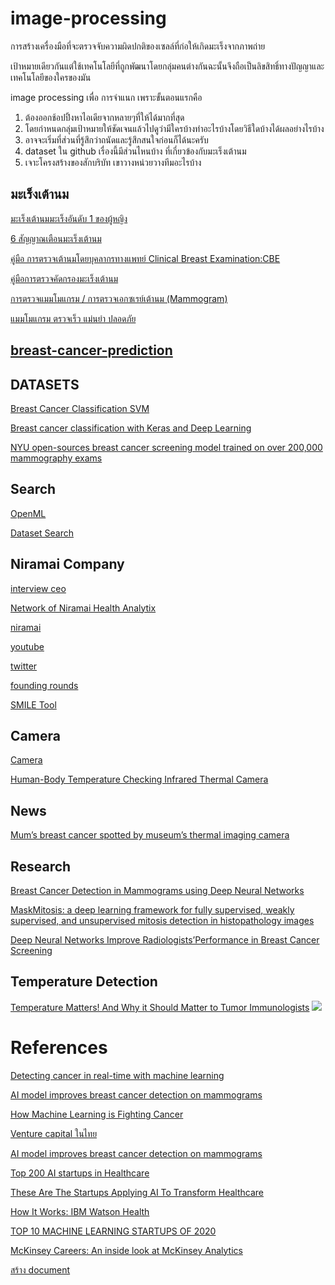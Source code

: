 # image-processing
การสร้างเครื่องมือที่จะตรวจจับความผิดปกติของเซลล์ที่ก่อให้เกิดมะเร็งจากภาพถ่าย

เป้าหมายเดียวกันแต่ใช้เทคโนโลยีที่ถูกพัฒนาโดยกลุ่มคนต่างกันฉะนั้นจึงถือเป็นลิขสิทธิ์ทางปัญญาและเทคโนโลยีของใครของมัน

image processing เพื่อ การจำแนก
เพราะขั้นตอนแรกคือ
1. ต้องออกช้อปปิ้งหาไอเดียจากหลายๆที่ให้ได้มากที่สุด
2. โดยกำหนดกลุ่มเป้าหมายให้ชัดเจนแล้วไปดูว่ามีใครบ้างทำอะไรบ้างโดยวิธีใดบ้างได้ผลอย่างไรบ้าง
3. อาจจะเริ่มที่ส่วนที่รู้สึกว่าถนัดและรู้สึกสนใจก่อนก็ได้นะครับ
4. dataset ใน github เรื่องนี้มีส่วนไหนบ้าง ที่เกี่ยวข้องกับมะเร็งเต้านม
5. เจาะโครงสร้างของสักบริบัท เขาวางหน่วยวางทีมอะไรบ้าง 

## มะเร็งเต้านม
[มะเร็งเต้านมมะเร็งอันดับ 1 ของผู้หญิง](https://www.sikarin.com/content/detail/461/%E0%B9%82%E0%B8%A3%E0%B8%84%E0%B8%A1%E0%B8%B0%E0%B9%80%E0%B8%A3%E0%B9%87%E0%B8%87%E0%B9%80%E0%B8%95%E0%B9%89%E0%B8%B2%E0%B8%99%E0%B8%A1-%E0%B8%A1%E0%B8%B0%E0%B9%80%E0%B8%A3%E0%B9%87%E0%B8%87%E0%B8%AD%E0%B8%B1%E0%B8%99%E0%B8%94%E0%B8%B1%E0%B8%9A-1-%E0%B8%82%E0%B8%AD%E0%B8%87%E0%B8%9C%E0%B8%B9%E0%B9%89%E0%B8%AB%E0%B8%8D%E0%B8%B4%E0%B8%87)

[6 สัญญาณเตือนมะเร็งเต้านม](https://www.samitivejhospitals.com/th/%E0%B8%AA%E0%B8%B1%E0%B8%8D%E0%B8%8D%E0%B8%B2%E0%B8%93%E0%B8%A1%E0%B8%B0%E0%B9%80%E0%B8%A3%E0%B9%87%E0%B8%87%E0%B9%80%E0%B8%95%E0%B9%89%E0%B8%B2%E0%B8%99%E0%B8%A1/)

[คู่มือ การตรวจเต้านมโดยบุคลากรทางแพทย์ Clinical Breast Examination:CBE](http://www.nci.go.th/th/File_download/D_index/CBE/%E0%B8%84%E0%B8%B9%E0%B9%88%E0%B8%A1%E0%B8%B7%E0%B8%AD%20%E0%B8%81%E0%B8%B2%E0%B8%A3%E0%B8%95%E0%B8%A3%E0%B8%A7%E0%B8%88%E0%B9%80%E0%B8%95%E0%B9%89%E0%B8%B2%E0%B8%99%E0%B8%A1.pdf)

[คู่มือการตรวจคัดกรองมะเร็งเต้านม](http://www.kaengkrachan-hospital.com/images/main_1550108300/%E0%B8%84%E0%B8%B9%E0%B9%88%E0%B8%A1%E0%B8%B7%E0%B8%AD%E0%B8%81%E0%B8%B2%E0%B8%A3%E0%B8%95%E0%B8%A3%E0%B8%A7%E0%B8%88%E0%B8%84%E0%B8%B1%E0%B8%94%E0%B8%81%E0%B8%A3%E0%B8%AD%E0%B8%87%E0%B8%A1%E0%B8%B0%E0%B9%80%E0%B8%A3%E0%B9%87%E0%B8%87%E0%B9%80%E0%B8%95%E0%B9%89%E0%B8%B2%E0%B8%99%E0%B8%A1.pdf)

[การตรวจแมมโมแกรม / การตรวจเอกซเรย์เต้านม (Mammogram)](https://medthai.com/%E0%B8%81%E0%B8%B2%E0%B8%A3%E0%B8%95%E0%B8%A3%E0%B8%A7%E0%B8%88%E0%B9%81%E0%B8%A1%E0%B8%A1%E0%B9%82%E0%B8%A1%E0%B9%81%E0%B8%81%E0%B8%A3%E0%B8%A1/)

[แมมโมแกรม ตรวจเร็ว แม่นยำ ปลอดภัย](https://www.siphhospital.com/th/news/article/share/515)
## [breast-cancer-prediction](https://github.com/topics/breast-cancer-prediction)

## DATASETS
[Breast Cancer Classification SVM](https://www.kaggle.com/babakgohardani/breast-cancer-classification-svm)

[Breast cancer classification with Keras and Deep Learning](https://www.pyimagesearch.com/2019/02/18/breast-cancer-classification-with-keras-and-deep-learning/)

[NYU open-sources breast cancer screening model trained on over 200,000 mammography exams](https://venturebeat.com/2019/03/21/nyu-open-sources-breast-cancer-screening-model-trained-on-over-200000-mammography-exams/)
## Search

[OpenML](https://www.openml.org/search?type=data)

[Dataset Search](https://datasetsearch.research.google.com/)

## Niramai Company
[interview ceo](https://blogs.cisco.com/csr/women-rock-it-geetha-manjunath-niramai#:~:text=Corporate%20Social%20Responsibility-,The%20Founder%2C%20CEO%20and%20CTO%20of%20Niramai%20on,Early%20Detection%20of%20Breast%20Cancer&text=Dr.,and%20why%20she%20founded%20Niramai.)

[Network of Niramai Health Analytix](https://www.tofler.in/niramai-health-analytix-private-limited/company/U72200KA2016PTC095020/network)

[niramai](https://www.niramai.com/)

[youtube](https://www.youtube.com/playlist?list=PL25iL2iPp9_bzVZlU3Qxn8tdsUdvtnwU9)

[twitter](https://twitter.com/niramaianalytix)

[founding rounds](https://www.crunchbase.com/organization/niramai-health-analytix/company_financials)

[SMILE Tool](https://www.niramai.com/about/smile/)

## Camera
[Camera](https://termogram.com/)

[Human-Body Temperature Checking Infrared Thermal Camera](https://johotek01.en.made-in-china.com/productimage/UMAnTxOVHwpZ-2f1j00OsvQFCnbwErm/China-Human-Body-Temperature-Checking-Infrared-Thermal-Camera.html)

## News
[Mum’s breast cancer spotted by museum’s thermal imaging camera](https://metro.co.uk/2019/10/22/mums-breast-cancer-spotted-museums-thermal-imaging-camera-10963552/)

## Research
[Breast Cancer Detection in Mammograms using Deep Neural Networks](https://www.researchgate.net/publication/337674033_Breast_Cancer_Detection_in_Mammograms_using_Deep_Neural_Networks)

[MaskMitosis: a deep learning framework for fully supervised, weakly supervised, and unsupervised mitosis detection in histopathology images](https://link.springer.com/article/10.1007/s11517-020-02175-z)

[Deep Neural Networks Improve Radiologists’Performance in Breast Cancer Screening](https://arxiv.org/pdf/1903.08297.pdf)

## Temperature Detection
[Temperature Matters! And Why it Should Matter to Tumor Immunologists](https://www.ncbi.nlm.nih.gov/pmc/articles/PMC3904378/X)
![](https://www.ncbi.nlm.nih.gov/pmc/articles/PMC3904378/bin/nihms544172f1.jpg)

# References

[Detecting cancer in real-time with machine learning](https://www.youtube.com/watch?v=9Mz84cwVmS0&feature=share&fbclid=IwAR3Xl5jGYSsASg9WuezoGyJesUo_yWi1L-YRIXdKxhXYzynUidsYxM9l97s)

[AI model improves breast cancer detection on mammograms](https://www.youtube.com/watch?v=Mur70YjInmI&feature=share&fbclid=IwAR2xJUBHEjRPsjBs5CLwclsC2S5meCvL_r_-326Xoz0FcNEN4hqg0UDW2lU)

[How Machine Learning is Fighting Cancer](https://www.youtube.com/watch?v=ALQ_RNSRE40&feature=share&fbclid=IwAR1MmmWPAUhE0e5yVbqgAXifPOZJUuknTh0H7DVZSTclBg5Pb2d3zl7i8-s)

[Venture capital ในไทย](https://saiamad.wordpress.com/2015/05/27/venturecapitalthailand/?fbclid=IwAR1RC4u4zJiEeqXaUjnVxPmXTYzDaEwO_1OOqJaz1IQGJ-LnnVKDmVFJTlk)

[AI model improves breast cancer detection on mammograms](https://www.youtube.com/watch?v=Mur70YjInmI&feature=share&fbclid=IwAR1hzrxHqvzA2aUtwC3PG4AmKFv45YKv6jXMXqhCD9MeSzhgUkye6xIFYDI)

[Top 200 AI startups in Healthcare](https://www.medicalstartups.org/top/ai/?fbclid=IwAR0XVnnhnQitNp96mjYhi1i9AmJDNWeY6j9XQcS1tTNhVuGeJkiwg_00dgE#:~:text=OWKIN%20is%20the%20AI%20startup,with%20diseases%20and%20treatment%20outcomes)

[These Are The Startups Applying AI To Transform Healthcare](https://www.forbes.com/sites/robtoews/2020/08/26/ai-will-revolutionize-healthcare-the-transformation-has-already-begun/?fbclid=IwAR2griUWPyBuKO39pp0D4-pVBH7Cg0W1rqsbspnuyS5TZI2yJsuuHEMycrI#5c1145d3722f)

[How It Works: IBM Watson Health](https://www.youtube.com/watch?v=ZPXCF5e1_HI&feature=youtu.be&fbclid=IwAR3_vWwesOYhZz6n8BmzKqGsfaeWHBsLlIOBoKGP5sDEwYWFWXba5bP6iuo)

[TOP 10 MACHINE LEARNING STARTUPS OF 2020](https://www.analyticsinsight.net/top-10-machine-learning-startups-of-2020/?fbclid=IwAR2eqNtRmiAMzQPhBwGWOwbhFrff4-SdLcQ5uwEZkmr-3yARPKmIHIHrEzg)

[McKinsey Careers: An inside look at McKinsey Analytics](https://www.youtube.com/watch?v=hscCPOtUq9Y&feature=share&fbclid=IwAR0R2FVTswMKiqtqEO4ivUZeIfm7pWXpFGbw6t0ONCAJyEf66hhgT_wSdMo)

[สร้าง document](https://sharebootstrap.com/free-bootstrap-documentation-theme/)
